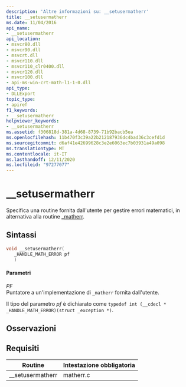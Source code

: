 ```yaml
---
description: 'Altre informazioni su: __setusermatherr'
title: __setusermatherr
ms.date: 11/04/2016
api_name:
- __setusermatherr
api_location:
- msvcr80.dll
- msvcr90.dll
- msvcrt.dll
- msvcr110.dll
- msvcr110_clr0400.dll
- msvcr120.dll
- msvcr100.dll
- api-ms-win-crt-math-l1-1-0.dll
api_type:
- DLLExport
topic_type:
- apiref
f1_keywords:
- __setusermatherr
helpviewer_keywords:
- __setusermatherr
ms.assetid: f306818d-381a-4d68-8739-71b92bacb5ea
ms.openlocfilehash: 11b470f3c39a22b212187936dc4bad36c3cefd1d
ms.sourcegitcommit: d6af41e42699628c3e2e6063ec7b03931a49a098
ms.translationtype: MT
ms.contentlocale: it-IT
ms.lasthandoff: 12/11/2020
ms.locfileid: "97277077"
---
```

# <a name="__setusermatherr"></a>__setusermatherr

Specifica una routine fornita dall'utente per gestire errori matematici, in alternativa alla routine [_matherr](../c-runtime-library/reference/matherr.md).

## <a name="syntax"></a>Sintassi

```cpp
void __setusermatherr(
   _HANDLE_MATH_ERROR pf
   )
```

#### <a name="parameters"></a>Parametri

*PF*<br/>
Puntatore a un'implementazione di `_matherr` fornita dall'utente.

Il tipo del parametro *pf* è dichiarato come `typedef int (__cdecl * _HANDLE_MATH_ERROR)(struct _exception *)`.

## <a name="remarks"></a>Osservazioni

## <a name="requirements"></a>Requisiti

|Routine|Intestazione obbligatoria|
|-------------|---------------------|
|__setusermatherr|matherr.c|
